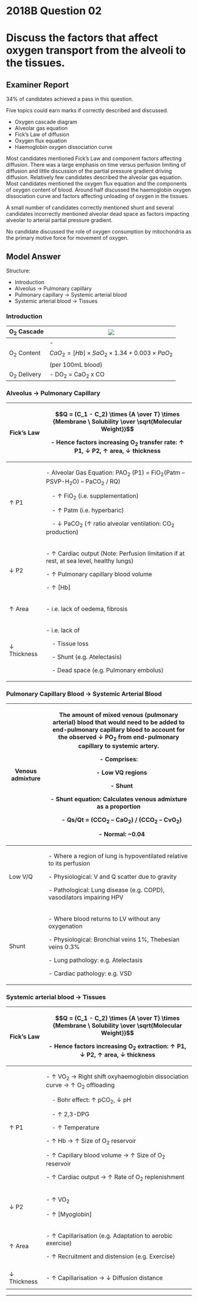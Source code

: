 <div class = "saq"> 

# 2018B Question 02 
# Discuss the factors that affect oxygen transport from the alveoli to the tissues.


## Examiner Report
34% of candidates achieved a pass in this question.


Five topics could earn marks if correctly described and discussed.
* Oxygen cascade diagram
* Alveolar gas equation
* Fick’s Law of diffusion
* Oxygen flux equation
* Haemoglobin oxygen dissociation curve


Most candidates mentioned Fick’s Law and component factors affecting diffusion. There was a large emphasis on time versus perfusion limiting of diffusion and little discussion of the partial pressure gradient driving diffusion. Relatively few candidates described the alveolar gas equation. Most candidates mentioned the oxygen flux equation and the components of oxygen content of blood. Around half discussed the haemoglobin oxygen dissociation curve and factors affecting unloading of oxygen in the tissues.


A small number of candidates correctly mentioned shunt and several candidates incorrectly mentioned alveolar dead space as factors impacting alveolar to arterial partial pressure gradient.


No candidate discussed the role of oxygen consumption by mitochondria as the primary motive force for movement of oxygen.

## Model Answer
Structure:
- Introduction
- Alveolus → Pulmonary capillary
- Pulmonary capillary → Systemic arterial blood
- Systemic arterial blood → Tissues

### Introduction

|O<sub>2</sub> Cascade|<img src="resources\o2cascade.svg">|
| -- | -- |
|O<sub>2</sub> Content|- $$CaO_2 = [Hb] \times SaO_2 \times 1.34 + 0.003 \times PaO_2$$ (per 100mL blood)|
|O<sub>2</sub> Delivery|- DO<sub>2</sub> = CaO<sub>2</sub> x CO|

### Alveolus → Pulmonary Capillary

|Fick’s Law|<p>$$Q = (C_1 - C_2) \times {A \over T}  \times {Membrane \ Solubility \over \sqrt{Molecular Weight}}$$</p><p>- Hence factors increasing O<sub>2</sub> transfer rate: ↑ P1, ↓ P2, ↑ area, ↓ thickness</p>|
| -- | -- |
|↑ P1|<p>- Alveolar Gas Equation: PAO<sub>2</sub> (P1) = FiO<sub>2</sub>(Patm – PSVP-H<sub>2</sub>O) – PaCO<sub>2</sub> / RQ)</p><p>&emsp;- ↑ FiO<sub>2</sub> (i.e. supplementation)</p><p>&emsp;- ↑ Patm (i.e. hyperbaric)</p><p>&emsp;- ↓ PaCO<sub>2</sub> (↑ ratio alveolar ventilation: CO<sub>2</sub> production)</p>|
|↓ P2|<p>- ↑ Cardiac output (Note: Perfusion limitation if at rest, at sea level, healthy lungs)</p><p>- ↑ Pulmonary capillary blood volume</p><p>- ↑ [Hb]</p>|
|↑ Area|<p>- i.e. lack of oedema, fibrosis</p>|
|↓ Thickness|<p>- i.e. lack of</p><p>&emsp;- Tissue loss</p><p>&emsp;- Shunt (e.g. Atelectasis)</p><p>&emsp;- Dead space (e.g. Pulmonary embolus)</p>|

### Pulmonary Capillary Blood → Systemic Arterial Blood

|Venous admixture|<p>The amount of mixed venous (pulmonary arterial) blood that would need to be added to end-pulmonary capillary blood to account for the observed ↓ PO<sub>2</sub> from end-pulmonary capillary to systemic artery.</p><p>- Comprises:</p><p>&emsp;- Low VQ regions</p><p>&emsp;- Shunt</p><p>- Shunt equation: Calculates venous admixture as a proportion</p><p>&emsp;- Qs/Qt = (CCO<sub>2</sub> – CaO<sub>2</sub>) / (CCO<sub>2</sub> – CvO<sub>2</sub>)</p><p>&emsp;- Normal: ~0.04</p>|
| -- | -- |
|Low V/Q|<p>- Where a region of lung is hypoventilated relative to its perfusion</p><p>- Physiological: V and Q scatter due to gravity</p><p>- Pathological: Lung disease (e.g. COPD), vasodilators impairing HPV</p>|
|Shunt|<p>- Where blood returns to LV without any oxygenation</p><p>- Physiological: Bronchial veins 1%, Thebesian veins 0.3%</p><p>- Lung pathology: e.g. Atelectasis</p><p>- Cardiac pathology: e.g. VSD</p>|

### Systemic arterial blood → Tissues

|Fick’s Law|<p>$$Q = (C_1 - C_2) \times {A \over T}  \times {Membrane \ Solubility \over \sqrt{Molecular Weight}}$$</p><p>- Hence factors increasing O<sub>2</sub> extraction: ↑ P1, ↓ P2, ↑ area, ↓ thickness</p>|
| -- | -- |
|↑ P1|<p>- ↑ VO<sub>2</sub> → Right shift oxyhaemoglobin dissociation curve → ↑ O<sub>2</sub> offloading</p><p>&emsp;- Bohr effect: ↑ pCO<sub>2</sub>, ↓ pH</p><p>&emsp;- ↑ 2,3-DPG</p><p>&emsp;- ↑ Temperature</p><p>- ↑ Hb → ↑ Size of O<sub>2</sub> reservoir</p><p>- ↑ Capillary blood volume → ↑ Size of O<sub>2</sub> reservoir</p><p>- ↑ Cardiac output → ↑ Rate of O<sub>2</sub> replenishment</p>|
|↓ P2|<p>- ↑ VO<sub>2</sub></p><p>- ↑ [Myoglobin]</p>|
|↑ Area|<p>- ↑ Capillarisation (e.g. Adaptation to aerobic exercise)</p><p>- ↑ Recruitment and distension (e.g. Exercise)</p>|
|↓ Thickness|<p>- ↑ Capillarisation → ↓ Diffusion distance</p>|


--- 

</div>